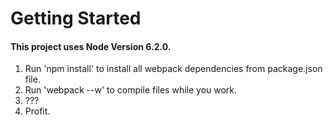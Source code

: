 # Getting Started

#### This project uses Node Version 6.2.0.

1. Run 'npm install' to install all webpack dependencies from package.json file.
2. Run 'webpack --w' to compile files while you work.
3. ???
4. Profit.
